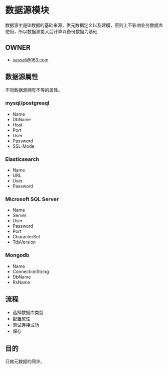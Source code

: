 # 数据源模块

数据源主是BI数据的基础来源，供元数据定义以及建模，原则上不影响业务数据库使用，所以数据源接入后计算以备份数据为基础

## OWNER
* sassali@163.com

## 数据源属性

不同数据源拥有不等的属性。

### mysql/postgresql

* Name
* DbName
* Host
* Port
* User
* Password
* SSL-Mode

### Elasticsearch

* Name
* URL
* User
* Password

### Microsoft SQL Server

* Name
* Server
* User
* Password
* Port
* CharacterSet
* TdsVersion

### Mongodb

* Name
* ConnectionString
* DbName
* RsName

## 流程

* 选择数据库类型
* 配置属性
* 测试连接成功
* 保存

## 目的

只做元数据的同步。　
